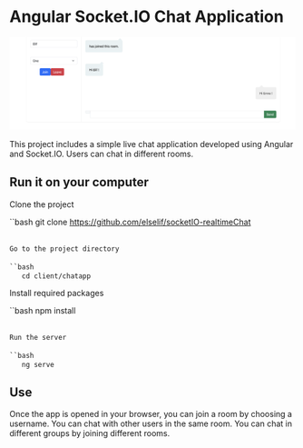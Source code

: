 # Angular Socket.IO Chat Application
![](screenshot-3.png)

This project includes a simple live chat application developed using Angular and Socket.IO. Users can chat in different rooms.

## Run it on your computer

Clone the project

``bash
   git clone https://github.com/elselif/socketIO-realtimeChat
```

Go to the project directory

``bash
   cd client/chatapp
```

Install required packages

``bash
   npm install
```

Run the server

``bash
   ng serve
```

  
## Use

Once the app is opened in your browser, you can join a room by choosing a username.
You can chat with other users in the same room.
You can chat in different groups by joining different rooms.
